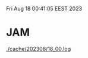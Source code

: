 Fri Aug 18 00:41:05 EEST 2023
# JAM
<a href='./cache/202308/18_00.log'>./cache/202308/18_00.log</a>
